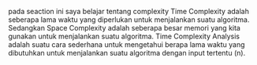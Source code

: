 pada seaction ini saya belajar tentang complexity
Time Complexity adalah seberapa lama waktu yang diperlukan untuk menjalankan suatu algoritma. Sedangkan Space Complexity adalah seberapa besar memori yang kita gunakan untuk menjalankan suatu algoritma.
Time Complexity Analysis adalah suatu cara sederhana untuk mengetahui berapa lama waktu yang dibutuhkan untuk menjalankan suatu algoritma dengan input tertentu (n).